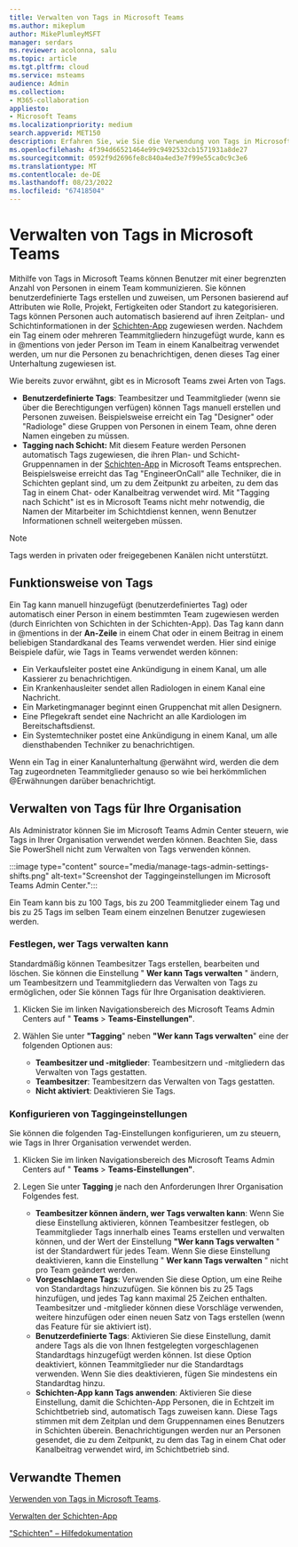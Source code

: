 ```yaml
---
title: Verwalten von Tags in Microsoft Teams
ms.author: mikeplum
author: MikePlumleyMSFT
manager: serdars
ms.reviewer: acolonna, salu
ms.topic: article
ms.tgt.pltfrm: cloud
ms.service: msteams
audience: Admin
ms.collection:
- M365-collaboration
appliesto:
- Microsoft Teams
ms.localizationpriority: medium
search.appverid: MET150
description: Erfahren Sie, wie Sie die Verwendung von Tags in Microsoft Teams in Ihrer Organisation verwalten können.
ms.openlocfilehash: 4f394d66521464e99c9492532cb1571931a8de27
ms.sourcegitcommit: 0592f9d2696fe8c840a4ed3e7f99e55ca0c9c3e6
ms.translationtype: MT
ms.contentlocale: de-DE
ms.lasthandoff: 08/23/2022
ms.locfileid: "67418504"
---
```

# <a name="manage-tags-in-microsoft-teams"></a>Verwalten von Tags in Microsoft Teams

Mithilfe von Tags in Microsoft Teams können Benutzer mit einer begrenzten Anzahl von Personen in einem Team kommunizieren. Sie können benutzerdefinierte Tags erstellen und zuweisen, um Personen basierend auf Attributen wie Rolle, Projekt, Fertigkeiten oder Standort zu kategorisieren. Tags können Personen auch automatisch basierend auf ihren Zeitplan- und Schichtinformationen in der [Schichten-App](https://support.microsoft.com/office/apps-and-services-cc1fba57-9900-4634-8306-2360a40c665b?#PickTab=Shifts) zugewiesen werden. Nachdem ein Tag einem oder mehreren Teammitgliedern hinzugefügt wurde, kann es in @mentions von jeder Person im Team in einem Kanalbeitrag verwendet werden, um nur die Personen zu benachrichtigen, denen dieses Tag einer Unterhaltung zugewiesen ist.

Wie bereits zuvor erwähnt, gibt es in Microsoft Teams zwei Arten von Tags.

- **Benutzerdefinierte Tags**: Teambesitzer und Teammitglieder (wenn sie über die Berechtigungen verfügen) können Tags manuell erstellen und Personen zuweisen. Beispielsweise erreicht ein Tag "Designer" oder "Radiologe" diese Gruppen von Personen in einem Team, ohne deren Namen eingeben zu müssen.
- **Tagging nach Schicht:** Mit diesem Feature werden Personen automatisch Tags zugewiesen, die ihren Plan- und Schicht-Gruppennamen in der [Schichten-App](https://support.microsoft.com/office/get-started-in-shifts-5f3e30d8-1821-4904-be26-c3cd25a497d6#bkmk_openshiftsappdesktop) in Microsoft Teams entsprechen. Beispielsweise erreicht das Tag "EngineerOnCall" alle Techniker, die in Schichten geplant sind, um zu dem Zeitpunkt zu arbeiten, zu dem das Tag in einem Chat- oder Kanalbeitrag verwendet wird. Mit "Tagging nach Schicht" ist es in Microsoft Teams nicht mehr notwendig, die Namen der Mitarbeiter im Schichtdienst kennen, wenn Benutzer Informationen schnell weitergeben müssen.

> [!NOTE]
> Tags werden in privaten oder freigegebenen Kanälen nicht unterstützt.

## <a name="how-tags-work"></a>Funktionsweise von Tags

Ein Tag kann manuell hinzugefügt (benutzerdefiniertes Tag) oder automatisch einer Person in einem bestimmten Team zugewiesen werden (durch Einrichten von Schichten in der Schichten-App). Das Tag kann dann in @mentions in der **An-Zeile** in einem Chat oder in einem Beitrag in einem beliebigen Standardkanal des Teams verwendet werden. Hier sind einige Beispiele dafür, wie Tags in Teams verwendet werden können:

- Ein Verkaufsleiter postet eine Ankündigung in einem Kanal, um alle Kassierer zu benachrichtigen.
- Ein Krankenhausleiter sendet allen Radiologen in einem Kanal eine Nachricht.
- Ein Marketingmanager beginnt einen Gruppenchat mit allen Designern.
- Eine Pflegekraft sendet eine Nachricht an alle Kardiologen im Bereitschaftsdienst.
- Ein Systemtechniker postet eine Ankündigung in einem Kanal, um alle diensthabenden Techniker zu benachrichtigen.

Wenn ein Tag in einer Kanalunterhaltung @erwähnt wird, werden die dem Tag zugeordneten Teammitglieder genauso so wie bei herkömmlichen @Erwähnungen darüber benachrichtigt.

## <a name="manage-tags-for-your-organization"></a>Verwalten von Tags für Ihre Organisation

Als Administrator können Sie im Microsoft Teams Admin Center steuern, wie Tags in Ihrer Organisation verwendet werden können. Beachten Sie, dass Sie PowerShell nicht zum Verwalten von Tags verwenden können.

:::image type="content" source="media/manage-tags-admin-settings-shifts.png" alt-text="Screenshot der Taggingeinstellungen im Microsoft Teams Admin Center.":::

Ein Team kann bis zu 100 Tags, bis zu 200 Teammitglieder einem Tag und bis zu 25 Tags im selben Team einem einzelnen Benutzer zugewiesen werden.

### <a name="set-who-can-manage-tags"></a>Festlegen, wer Tags verwalten kann

Standardmäßig können Teambesitzer Tags erstellen, bearbeiten und löschen. Sie können die Einstellung " **Wer kann Tags verwalten** " ändern, um Teambesitzern und Teammitgliedern das Verwalten von Tags zu ermöglichen, oder Sie können Tags für Ihre Organisation deaktivieren.

1. Klicken Sie im linken Navigationsbereich des Microsoft Teams Admin Centers auf " **Teams** \> **Teams-Einstellungen"**.

2. Wählen Sie unter **"Tagging**" neben **"Wer kann Tags verwalten**" eine der folgenden Optionen aus:

    - **Teambesitzer und -mitglieder**: Teambesitzern und -mitgliedern das Verwalten von Tags gestatten.
    - **Teambesitzer**: Teambesitzern das Verwalten von Tags gestatten.
    - **Nicht aktiviert**: Deaktivieren Sie Tags.

### <a name="configure-tagging-settings"></a>Konfigurieren von Taggingeinstellungen

Sie können die folgenden Tag-Einstellungen konfigurieren, um zu steuern, wie Tags in Ihrer Organisation verwendet werden.

1. Klicken Sie im linken Navigationsbereich des Microsoft Teams Admin Centers auf " **Teams** \> **Teams-Einstellungen"**.

2. Legen Sie unter **Tagging** je nach den Anforderungen Ihrer Organisation Folgendes fest.

    - **Teambesitzer können ändern, wer Tags verwalten kann**: Wenn Sie diese Einstellung aktivieren, können Teambesitzer festlegen, ob Teammitglieder Tags innerhalb eines Teams erstellen und verwalten können, und der Wert der Einstellung **"Wer kann Tags verwalten** " ist der Standardwert für jedes Team. Wenn Sie diese Einstellung deaktivieren, kann die Einstellung " **Wer kann Tags verwalten** " nicht pro Team geändert werden.
    - **Vorgeschlagene Tags**: Verwenden Sie diese Option, um eine Reihe von Standardtags hinzuzufügen. Sie können bis zu 25 Tags hinzufügen, und jedes Tag kann maximal 25 Zeichen enthalten. Teambesitzer und -mitglieder können diese Vorschläge verwenden, weitere hinzufügen oder einen neuen Satz von Tags erstellen (wenn das Feature für sie aktiviert ist).
    - **Benutzerdefinierte Tags**: Aktivieren Sie diese Einstellung, damit andere Tags als die von Ihnen festgelegten vorgeschlagenen Standardtags hinzugefügt werden können. Ist diese Option deaktiviert, können Teammitglieder nur die Standardtags verwenden. Wenn Sie dies deaktivieren, fügen Sie mindestens ein Standardtag hinzu.
    - **Schichten-App kann Tags anwenden**: Aktivieren Sie diese Einstellung, damit die Schichten-App Personen, die in Echtzeit im Schichtbetrieb sind, automatisch Tags zuweisen kann. Diese Tags stimmen mit dem Zeitplan und dem Gruppennamen eines Benutzers in Schichten überein. Benachrichtigungen werden nur an Personen gesendet, die zu dem Zeitpunkt, zu dem das Tag in einem Chat oder Kanalbeitrag verwendet wird, im Schichtbetrieb sind.

## <a name="related-topics"></a>Verwandte Themen

[Verwenden von Tags in Microsoft Teams](https://support.office.com/article/using-tags-in-teams-667bd56f-32b8-4118-9a0b-56807c96d91e).

[Verwalten der Schichten-App](expand-teams-across-your-org/shifts/manage-the-shifts-app-for-your-organization-in-teams.md)

["Schichten" – Hilfedokumentation](https://support.microsoft.com/office/apps-and-services-cc1fba57-9900-4634-8306-2360a40c665b)
